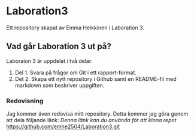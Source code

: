 # Laboration3
Ett repository skapat av Emma Heikkinen i Laboration 3.
## Vad går Laboration 3 ut på?
Laboraion 3 är uppdelat i två delar:
1. Del 1. Svara på frågor om Git i ett rapport-format.
2. Det 2. Skapa ett nytt repository i Github samt en README-fil med markdown som beskriver uppgiften.
### Redovisning
Jag kommer även redovisa mitt repository. Detta kommer jag göra genom att dela följande länk:
_Denna länk kan du använda för att klona repot_
https://github.com/emhe2504/Laboration3.git
